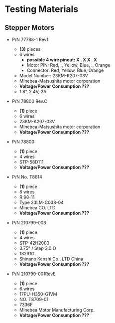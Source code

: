 # Testing Materials

## Stepper Motors
- P/N 77788-1 Rev1
  - **(3)** pieces
  - 6 wires
    - **possible 4 wire pinout: X . X X . X**
    - Motor PIN: Red, ., Yellow, Blue, ., Orange
    - Connector: Red, Yellow, Blue, Orange
  - Model Number: 23KM-K207-03V
  - Minebea-Matsushita motor corporation
  - **Voltage/Power Consumption ???**
  - 1.8°, 2.4V, 2A
- P/N 78800 Rev.C
  - **(1)** piece
  - 6 wires
  - 23KM-K207-03V
  - Minebea-Matsushita motor corporation
  - **Voltage/Power Consumption ???**
- P/N 78800
  - **(1)** piece
  - 4 wires
  - STP-58D111
  - **Voltage/Power Consumption ???**


- P/N No. T8814
  - **(1)** piece
  - 8 wires 
  - R 98-11
  - Type 23LM-C038-04
  - Minebea CO. LTD
  - **Voltage/Power Consumption ???**



- P/N 210799-003
  - **(1)** piece
  - 4 wires
  - STP-42H2003
  - 3.75° / Step 3.0 &ohm;
  - 18291G
  - Shinano Kenshi Co., LTD China
  - **Voltage/Power Consumption ???**
- P/N 210799-001RevE
  - **(1)** piece
  - 6 wires
  - 17PU-H350-G1VM
  - NO. T8709-01
  - 7336F
  - Minebea Motor Manufacturing Corp.
  - **Voltage/Power Consumption ???**
